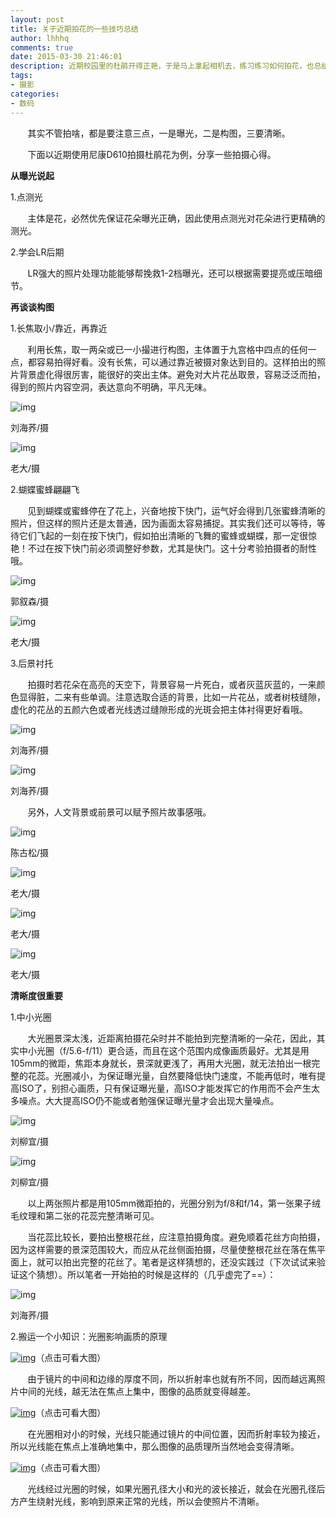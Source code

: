 ```yaml
---
layout: post
title: 关于近期拍花的一些技巧总结
author: lhhhq
comments: true
date: 2015-03-30 21:46:01
description: 近期校园里的杜鹃开得正艳，于是马上拿起相机去，练习练习如何拍花，也总结出了一些心得，高手路过即可。
tags:
- 摄影
categories:
- 数码
---
```


       其实不管拍啥，都是要注意三点，一是曝光，二是构图，三要清晰。

       下面以近期使用尼康D610拍摄杜鹃花为例，分享一些拍摄心得。

**从曝光说起**

1.点测光

       主体是花，必然优先保证花朵曝光正确，因此使用点测光对花朵进行更精确的测光。

2.学会LR后期

       LR强大的照片处理功能能够帮挽救1-2档曝光，还可以根据需要提亮或压暗细节。

**再谈谈构图**

1.长焦取小/靠近，再靠近

       利用长焦，取一两朵或已一小撮进行构图，主体置于九宫格中四点的任何一点，都容易拍得好看。没有长焦，可以通过靠近被摄对象达到目的。这样拍出的照片背景虚化得很厉害，能很好的突出主体。避免对大片花丛取景，容易泛泛而拍，得到的照片内容空洞，表达意向不明确，平凡无味。

![img](http://ce.sysu.edu.cn/hope/UploadFiles/image/jpg/201503/20150331005147147.jpg)

刘海荞/摄

![img](http://ce.sysu.edu.cn/hope/UploadFiles/image/jpg/201503/20150331005006683.jpg)

老大/摄

2.蝴蝶蜜蜂翩翩飞

       见到蝴蝶或蜜蜂停在了花上，兴奋地按下快门，运气好会得到几张蜜蜂清晰的照片，但这样的照片还是太普通，因为画面太容易捕捉。其实我们还可以等待，等待它们飞起的一刻在按下快门，假如拍出清晰的飞舞的蜜蜂或蝴蝶，那一定很惊艳！不过在按下快门前必须调整好参数，尤其是快门。这十分考验拍摄者的耐性哦。

![img](http://ce.sysu.edu.cn/hope/UploadFiles/image/jpg/201503/20150331003231700.jpg)

郭叙森/摄

![img](http://ce.sysu.edu.cn/hope/UploadFiles/image/jpg/201503/20150331005028539.jpg)

老大/摄

3.后景衬托

       拍摄时若花朵在高亮的天空下，背景容易一片死白，或者灰蓝灰蓝的，一来颜色显得脏，二来有些单调。注意选取合适的背景，比如一片花丛，或者树枝缝隙，虚化的花丛的五颜六色或者光线透过缝隙形成的光斑会把主体衬得更好看哦。

![img](http://ce.sysu.edu.cn/hope/UploadFiles/image/jpg/201503/20150331003342696.jpg)

刘海荞/摄

![img](http://ce.sysu.edu.cn/hope/UploadFiles/image/jpg/201503/20150331003411805.jpg)

刘海荞/摄

       另外，人文背景或前景可以赋予照片故事感哦。

![img](http://ce.sysu.edu.cn/hope/UploadFiles/image/jpg/201503/20150331004925358.jpg)

陈古松/摄

![img](http://ce.sysu.edu.cn/hope/UploadFiles/image/jpg/201503/20150331004841039.jpg)

老大/摄

![img](http://ce.sysu.edu.cn/hope/UploadFiles/image/jpg/201503/20150331004841179.jpg)

老大/摄

![img](http://ce.sysu.edu.cn/hope/UploadFiles/image/jpg/201503/20150331004841273.jpg)

老大/摄

**清晰度很重要**

1.中小光圈

       大光圈景深太浅，近距离拍摄花朵时并不能拍到完整清晰的一朵花，因此，其实中小光圈（f/5.6-f/11）更合适，而且在这个范围内成像画质最好。尤其是用105mm的微距，焦距本身就长，景深就更浅了，再用大光圈，就无法拍出一根完整的花蕊。光圈减小，为保证曝光量，自然要降低快门速度，不能再低时，唯有提高ISO了，别担心画质，只有保证曝光量，高ISO才能发挥它的作用而不会产生太多噪点。大大提高ISO仍不能或者勉强保证曝光量才会出现大量噪点。

![img](http://ce.sysu.edu.cn/hope/UploadFiles/image/jpg/201503/20150331003844260.jpg)

刘柳宜/摄

![img](http://ce.sysu.edu.cn/hope/UploadFiles/image/jpg/201503/20150331003844369.jpg)

刘柳宜/摄

       以上两张照片都是用105mm微距拍的，光圈分别为f/8和f/14，第一张果子绒毛纹理和第二张的花蕊完整清晰可见。

       当花蕊比较长，要拍出整根花丝，应注意拍摄角度。避免顺着花丝方向拍摄，因为这样需要的景深范围较大，而应从花丝侧面拍摄，尽量使整根花丝在落在焦平面上，就可以拍出完整的花丝了。笔者是这样猜想的，还没实践过（下次试试来验证这个猜想）。所以笔者一开始拍的时候是这样的（几乎虚完了==）：

![img](http://ce.sysu.edu.cn/hope/UploadFiles/image/jpg/201503/20150331010723570.jpg)

刘海荞/摄

2.搬运一个小知识：光圈影响画质的原理

[![img](http://ce.sysu.edu.cn/hope/UploadFiles/image/png/201503/20150331002029918.png)](http://ce.sysu.edu.cn/hope/UploadFiles/image/png/201503/20150331002029918.png)（点击可看大图）

       由于镜片的中间和边缘的厚度不同，所以折射率也就有所不同，因而越远离照片中间的光线，越无法在焦点上集中，图像的品质就变得越差。

[![img](http://ce.sysu.edu.cn/hope/UploadFiles/image/png/201503/20150331002056251.png)](http://ce.sysu.edu.cn/hope/UploadFiles/image/png/201503/20150331002056251.png)（点击可看大图）

       在光圈相对小的时候，光线只能通过镜片的中间位置，因而折射率较为接近，所以光线能在焦点上准确地集中，那么图像的品质理所当然地会变得清晰。

[![img](http://ce.sysu.edu.cn/hope/UploadFiles/image/png/201503/20150331011834449.png)](http://ce.sysu.edu.cn/hope/UploadFiles/image/png/201503/20150331011834449.png)（点击可看大图）

       光线经过光圈的时候，如果光圈孔径大小和光的波长接近，就会在光圈孔径后方产生绕射光线，影响到原来正常的光线，所以会使照片不清晰。